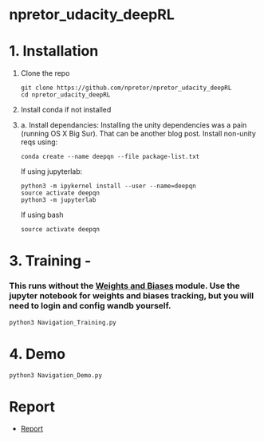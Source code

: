 # npretor_udacity_deepRL


# 1. Installation 
1. Clone the repo 
    ```
    git clone https://github.com/npretor/npretor_udacity_deepRL
    cd npretor_udacity_deepRL
    ```

2. Install conda if not installed
3. a. Install dependancies: Installing the unity dependencies was a pain (running OS X Big Sur). That can be another blog post. Install non-unity reqs using: 
    ```
    conda create --name deepqn --file package-list.txt
    ```

    If using jupyterlab: 
    ```
    python3 -m ipykernel install --user --name=deepqn
    source activate deepqn
    python3 -m jupyterlab 
    ```
    If using bash
    ```
    source activate deepqn
    ```


# 3. Training - 
### This runs without the [Weights and Biases](http://wandb.ai) module. Use the jupyter notebook for weights and biases tracking, but you will need to login and config wandb yourself. 
```
python3 Navigation_Training.py
```


# 4. Demo 
```
python3 Navigation_Demo.py
```


# Report 
- [Report](Report.md)
